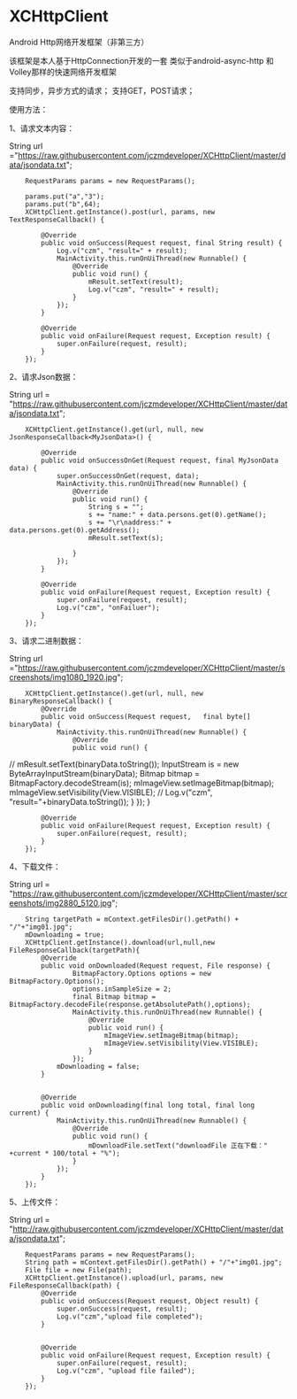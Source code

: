 # XCHttpClient
Android Http网络开发框架（非第三方）

该框架是本人基于HttpConnection开发的一套 类似于android-async-http 和Volley那样的快速网络开发框架

支持同步，异步方式的请求；
支持GET，POST请求；


使用方法：

1、请求文本内容：

String url  ="https://raw.githubusercontent.com/jczmdeveloper/XCHttpClient/master/data/jsondata.txt";

        RequestParams params = new RequestParams();
        
        params.put("a","3");
        params.put("b",64);
        XCHttpClient.getInstance().post(url, params, new TextResponseCallback() {
            
            @Override
            public void onSuccess(Request request, final String result) {
                Log.v("czm", "result=" + result);
                MainActivity.this.runOnUiThread(new Runnable() {
                    @Override
                    public void run() {
                        mResult.setText(result);
                        Log.v("czm", "result=" + result);
                    }
                });
            }

            @Override
            public void onFailure(Request request, Exception result) {
                super.onFailure(request, result);
            }
        });

2、请求Json数据：

String url = "https://raw.githubusercontent.com/jczmdeveloper/XCHttpClient/master/data/jsondata.txt";

        XCHttpClient.getInstance().get(url, null, new JsonResponseCallback<MyJsonData>() {

            @Override
            public void onSuccessOnGet(Request request, final MyJsonData data) {
                super.onSuccessOnGet(request, data);
                MainActivity.this.runOnUiThread(new Runnable() {
                    @Override
                    public void run() {
                        String s = "";
                        s += "name:" + data.persons.get(0).getName();
                        s += "\r\naddress:" + data.persons.get(0).getAddress();
                        mResult.setText(s);

                    }
                });
            }

            @Override
            public void onFailure(Request request, Exception result) {
                super.onFailure(request, result);
                Log.v("czm", "onFailuer");
            }
        });
        
        
3、请求二进制数据：

String url  ="https://raw.githubusercontent.com/jczmdeveloper/XCHttpClient/master/screenshots/img1080_1920.jpg";

        XCHttpClient.getInstance().get(url, null, new BinaryResponseCallback() {
            @Override
            public void onSuccess(Request request,   final byte[] binaryData) {
                MainActivity.this.runOnUiThread(new Runnable() {
                    @Override
                    public void run() {
                    
//                        mResult.setText(binaryData.toString());
                        InputStream is = new ByteArrayInputStream(binaryData);
                        Bitmap bitmap = BitmapFactory.decodeStream(is);
                        mImageView.setImageBitmap(bitmap);
                        mImageView.setVisibility(View.VISIBLE);
//                        Log.v("czm", "result="+binaryData.toString());
                    }
                });
            }

            @Override
            public void onFailure(Request request, Exception result) {
                super.onFailure(request, result);
            }
        });
4、下载文件：

String url = "https://raw.githubusercontent.com/jczmdeveloper/XCHttpClient/master/screenshots/img2880_5120.jpg";

        String targetPath = mContext.getFilesDir().getPath() + "/"+"img01.jpg";
        mDownloading = true;
        XCHttpClient.getInstance().download(url,null,new FileResponseCallback(targetPath){
            @Override
            public void onDownloaded(Request request, File response) {
                    BitmapFactory.Options options = new BitmapFactory.Options();
                    options.inSampleSize = 2;
                    final Bitmap bitmap = BitmapFactory.decodeFile(response.getAbsolutePath(),options);
                    MainActivity.this.runOnUiThread(new Runnable() {
                        @Override
                        public void run() {
                            mImageView.setImageBitmap(bitmap);
                            mImageView.setVisibility(View.VISIBLE);
                        }
                    });
                mDownloading = false;
            }


            @Override
            public void onDownloading(final long total, final long current) {
                MainActivity.this.runOnUiThread(new Runnable() {
                    @Override
                    public void run() {
                        mDownloadFile.setText("downloadFile 正在下载：" +current * 100/total + "%");
                    }
                });
            }
        });
5、上传文件：

String url = "http://raw.githubusercontent.com/jczmdeveloper/XCHttpClient/master/data/jsondata.txt";

        RequestParams params = new RequestParams();
        String path = mContext.getFilesDir().getPath() + "/"+"img01.jpg";
        File file = new File(path);
        XCHttpClient.getInstance().upload(url, params, new FileResponseCallback(path) {
            @Override
            public void onSuccess(Request request, Object result) {
                super.onSuccess(request, result);
                Log.v("czm","upload file completed");
            }


            @Override
            public void onFailure(Request request, Exception result) {
                super.onFailure(request, result);
                Log.v("czm", "upload file failed");
            }
        });
